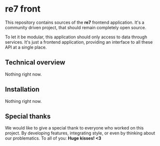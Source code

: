 # re7 front

This repository contains sources of the **re7** frontend application. It's a
community driven project, that should remain completely open source.

To let it be modular, this application should only access to data through
services. It's just a frontend application, providing an interface to all these
API at a single place.

## Technical overview

Nothing right now.

## Installation

Nothing right now.

## Special thanks

We would like to give a special thank to everyone who worked on this project. By
developing features, integrating style, or even by thinking about our
problematics. To all of you: **Huge kisses! <3**
